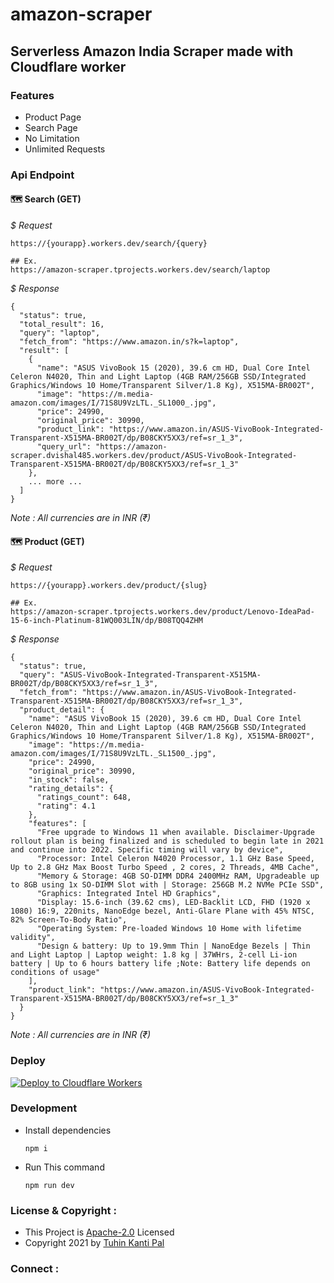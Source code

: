 # amazon-scraper

## Serverless Amazon India Scraper made with Cloudflare worker

### Features

- Product Page
- Search Page
- No Limitation
- Unlimited Requests

### Api Endpoint

#### 🗺 **Search (GET)**

_$ Request_

```
https://{yourapp}.workers.dev/search/{query}

## Ex.
https://amazon-scraper.tprojects.workers.dev/search/laptop
```

_$ Response_

```
{
  "status": true,
  "total_result": 16,
  "query": "laptop",
  "fetch_from": "https://www.amazon.in/s?k=laptop",
  "result": [
    {
      "name": "ASUS VivoBook 15 (2020), 39.6 cm HD, Dual Core Intel Celeron N4020, Thin and Light Laptop (4GB RAM/256GB SSD/Integrated Graphics/Windows 10 Home/Transparent Silver/1.8 Kg), X515MA-BR002T",
      "image": "https://m.media-amazon.com/images/I/71S8U9VzLTL._SL1000_.jpg",
      "price": 24990,
      "original_price": 30990,
      "product_link": "https://www.amazon.in/ASUS-VivoBook-Integrated-Transparent-X515MA-BR002T/dp/B08CKY5XX3/ref=sr_1_3",
      "query_url": "https://amazon-scraper.dvishal485.workers.dev/product/ASUS-VivoBook-Integrated-Transparent-X515MA-BR002T/dp/B08CKY5XX3/ref=sr_1_3"
    },
    ... more ...
  ]
}
```

_Note : All currencies are in INR (₹)_

#### 🗺 **Product (GET)**

_$ Request_

```
https://{yourapp}.workers.dev/product/{slug}

## Ex.
https://amazon-scraper.tprojects.workers.dev/product/Lenovo-IdeaPad-15-6-inch-Platinum-81WQ003LIN/dp/B08TQQ4ZHM
```

_$ Response_

```
{
  "status": true,
  "query": "ASUS-VivoBook-Integrated-Transparent-X515MA-BR002T/dp/B08CKY5XX3/ref=sr_1_3",
  "fetch_from": "https://www.amazon.in/ASUS-VivoBook-Integrated-Transparent-X515MA-BR002T/dp/B08CKY5XX3/ref=sr_1_3",
  "product_detail": {
    "name": "ASUS VivoBook 15 (2020), 39.6 cm HD, Dual Core Intel Celeron N4020, Thin and Light Laptop (4GB RAM/256GB SSD/Integrated Graphics/Windows 10 Home/Transparent Silver/1.8 Kg), X515MA-BR002T",
    "image": "https://m.media-amazon.com/images/I/71S8U9VzLTL._SL1500_.jpg",
    "price": 24990,
    "original_price": 30990,
    "in_stock": false,
    "rating_details": {
      "ratings_count": 648,
      "rating": 4.1
    },
    "features": [
      "Free upgrade to Windows 11 when available. Disclaimer-Upgrade rollout plan is being finalized and is scheduled to begin late in 2021 and continue into 2022. Specific timing will vary by device",
      "Processor: Intel Celeron N4020 Processor, 1.1 GHz Base Speed, Up to 2.8 GHz Max Boost Turbo Speed , 2 cores, 2 Threads, 4MB Cache",
      "Memory & Storage: 4GB SO-DIMM DDR4 2400MHz RAM, Upgradeable up to 8GB using 1x SO-DIMM Slot with | Storage: 256GB M.2 NVMe PCIe SSD",
      "Graphics: Integrated Intel HD Graphics",
      "Display: 15.6-inch (39.62 cms), LED-Backlit LCD, FHD (1920 x 1080) 16:9, 220nits, NanoEdge bezel, Anti-Glare Plane with 45% NTSC, 82% Screen-To-Body Ratio",
      "Operating System: Pre-loaded Windows 10 Home with lifetime validity",
      "Design & battery: Up to 19.9mm Thin | NanoEdge Bezels | Thin and Light Laptop | Laptop weight: 1.8 kg | 37WHrs, 2-cell Li-ion battery | Up to 6 hours battery life ;Note: Battery life depends on conditions of usage"
    ],
    "product_link": "https://www.amazon.in/ASUS-VivoBook-Integrated-Transparent-X515MA-BR002T/dp/B08CKY5XX3/ref=sr_1_3"
  }
}
```

_Note : All currencies are in INR (₹)_

### Deploy

[![Deploy to Cloudflare Workers](https://deploy.workers.cloudflare.com/button)](https://deploy.workers.cloudflare.com/?url=https://github.com/GitAjay123/verifybyamazon)

### Development

- Install dependencies

  ```
  npm i
  ```

- Run This command

  ```
  npm run dev
  ```

### License & Copyright :

- This Project is [Apache-2.0](https://github.com/tuhinpal/amazon-scraper/blob/main/LICENSE) Licensed
- Copyright 2021 by [Tuhin Kanti Pal](https://github.com/tuhinpal)

### Connect :
